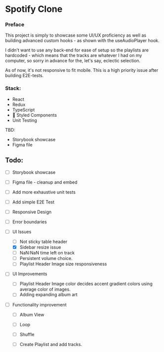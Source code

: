 # Spotify Clone 

### Preface

This project is simply to showcase some UI/UX proficiency as well as building advanced custom hooks - as shown with the useAudioPlayer hook.

I didn't want to use any back-end  for ease of setup so the playlists are hardcoded - which means that the tracks are whatever I had on my computer, so sorry in advance for the, let's say, eclectic selection.

As of now, it's not responsive to fit mobile. This is a high priority issue after building E2E-tests.

### Stack:

- React
- Redux
-  TypeScript
- :nail_care: Styled Components
- Unit Testing

TBD:

- Storybook showcase
- Figma file

## Todo:

- [ ] Storybook showcase
- [ ] Figma file - cleanup and embed

- [ ] Add more exhaustive unit tests
- [ ] Add simple E2E Test
- [ ] Responsive Design
- [ ] Error boundaries
- [ ] UI Issues
  - [ ] Not sticky table header
  - [x] Sidebar resize issue
  - [ ] NaN:NaN time left on track
  - [ ] Persistent volume choice.
  - [ ] Playlist Header Image size responsiveness

- [ ] UI Improvements
  - [ ] Playlist Header Image color decides accent gradient colors using average color of images.
  - [ ] Adding expanding album art

- [ ] Functionality improvement
  - [ ] Album View
  - [ ] Loop
  - [ ] Shuffle
  - [ ] Create Playlist and add tracks.

